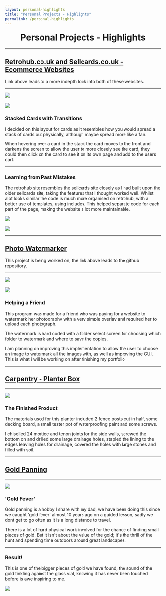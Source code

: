 ```yaml
---
layout: personal-highlights
title: "Personal Projects - Highlights"
permalink: /personal-highlights
---
```


<h1 style="text-align:center;margin-top:20px;">Personal Projects - Highlights</h1>
<hr>
<div class="row">

<h2><a href="/personal1">Retrohub.co.uk and Sellcards.co.uk - Ecommerce Websites</a></h2>
<p>Link above leads to a more indepth look into both of these websites.</p>
</div>

<div class="row">
	<hr>
	<div class="col-xs-6">
		<img class="enlarge" src="/img/personal/SellcardsHome.PNG" style="max-width:90%;max-height:350px"><br /><br />
		<img class="enlarge" src="/img/personal/SellcardsHighlight.PNG"  style="max-width:90%;max-height:350px">
	</div>
	<div class="col-xs-6">
		<h3>Stacked Cards with Transitions</h3>
		<p>I decided on this layout for cards as it resembles how you would spread a stack of cards out physically, although maybe spread more like a fan.</p>
		<p>When hovering over a card in the stack the card moves to the front and darkens the screen to allow the user to more closely see the card, they could then click on the card to see it on its own page and add to the users cart.</p>
	</div>
</div>
<hr>
<div class="row">
	<div class="col-xs-6">
		<h3>Learning from Past Mistakes</h3>
		<p>The retrohub site resembles the sellcards site closely as I had built upon the older sellcards site, taking the features that I thought worked well. Whilst alot looks similar the code is much more organised on retrohub, with a better use of templates, using includes. This helped separate code for each part of the page, making the website a lot more maintainable.</p>
	</div>
  	<div class="col-xs-6">
    		<img class="enlarge" src="/img/personal/Retrohub.JPG"  style="max-width:90%;max-height:350px"><br /><br />
		<img class="enlarge" src="/img/personal/RetrohubCart.png"  style="max-width:90%;max-height:350px">
	</div>
</div>
<hr>
<div class="row">
  
<h2><a href="https://github.com/Steve-Kirby/Watermarker">Photo Watermarker</a></h2>
<p>This project is being worked on, the link above leads to the github repository.</p>
<hr>
</div>

<div class="row">
	<div class="col-xs-6">
		<img class="enlarge" src="/img/personal/BeforeWatermarkedFolder.JPG" style="max-width:90%;max-height:350px"><br /><br />
		<img class="enlarge" src="/img/personal/WatermarkedFolder.JPG" style="max-width:90%;max-height:350px">
	</div>
	<div class="col-xs-6">
		<h3>Helping a Friend</h3>
		<p>This program was made for a friend who was paying for a website to watermark her photography with a very simple overlay and required her to upload each photograph.</p> 
		<p>The watermark is hard coded with a folder select screen for choosing which folder to watermark and where to save the copies.</p>
		<p>I am planning on improving this implementation to allow the user to choose an image to watermark all the images with, as well as improving the GUI. This is what i will be working on after finishing my portfolio</p>
	</div>
</div>
<hr>

<div class="row">
  
<h2><a href="#">Carpentry - Planter Box</a></h2>
<hr>
</div>
<div class="row">
	<div class="col-xs-6">
		<img class="enlarge" src="/img/personal/Planter.jpg" style="max-width:90%;max-height:350px">
	</div>
	<div class="col-xs-6">
		<h3>The Finished Product</h3>
		<p>The materials used for this planter included 2 fence posts cut in half, some decking board, a small tester pot of waterproofing paint and some screws.</p>
		<p>I chiselled 24 mortice and tenon joints for the side walls, screwed the bottom on and drilled some large drainage holes, stapled the lining to the edges leaving holes for drainage, covered the holes with large stones and filled with soil.</p>
	</div>
</div>
<hr>
<div class="row">
  
<h2><a href="#">Gold Panning</a></h2>
<hr> 
</div>

<div class="row">
	<div class="col-xs-6">
		<img class="enlarge" src="/img/personal/Panning.jpg" style="max-width:90%;max-height:350px">
	</div>
	<div class="col-xs-6">
		<h3>'Gold Fever'</h3>
		<p>Gold panning is a hobby I share with my dad, we have been doing this since we caught 'gold fever' almost 10 years ago on a guided lesson, sadly we dont get to go often as it is a long distance to travel.</p>
		<p>There is a lot of hard physical work involved for the chance of finding small pieces of gold. But it isn't about the value of the gold; it's the thrill of the hunt and spending time outdoors around great landscapes.</p>
	</div>
</div>

<div class="row">
	<hr>
	<div class="col-xs-6">
		<h3>Result!</h3>
		<p>This is one of the bigger pieces of gold we have found, the sound of the gold tinkling against the glass vial, knowing it has never been touched before is awe inspiring to me.</p>
	</div>
	<div class="col-xs-6">
		<img class="enlarge" src="/img/personal/Gold.jpg" style="max-width:90%;max-height:350px">
	</div>
</div>


